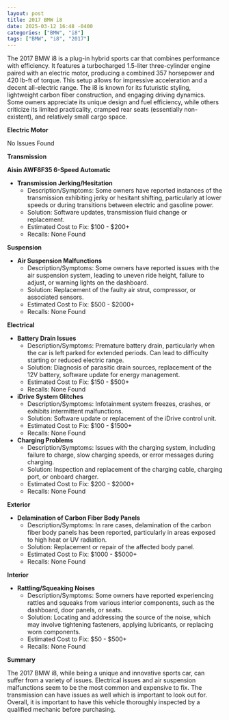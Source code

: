 ```yaml
---
layout: post
title: 2017 BMW i8
date: 2025-03-12 16:48 -0400
categories: ["BMW", "i8"]
tags: ["BMW", "i8", "2017"]
---
```

The 2017 BMW i8 is a plug-in hybrid sports car that combines performance with efficiency. It features a turbocharged 1.5-liter three-cylinder engine paired with an electric motor, producing a combined 357 horsepower and 420 lb-ft of torque. This setup allows for impressive acceleration and a decent all-electric range. The i8 is known for its futuristic styling, lightweight carbon fiber construction, and engaging driving dynamics. Some owners appreciate its unique design and fuel efficiency, while others criticize its limited practicality, cramped rear seats (essentially non-existent), and relatively small cargo space.

**Electric Motor**

No Issues Found

**Transmission**

**Aisin AWF8F35 6-Speed Automatic**
*   **Transmission Jerking/Hesitation**
    *   Description/Symptoms: Some owners have reported instances of the transmission exhibiting jerky or hesitant shifting, particularly at lower speeds or during transitions between electric and gasoline power.
    *   Solution: Software updates, transmission fluid change or replacement.
    *   Estimated Cost to Fix: $100 - $200+
    *   Recalls: None Found

**Suspension**

*   **Air Suspension Malfunctions**
    *   Description/Symptoms: Some owners have reported issues with the air suspension system, leading to uneven ride height, failure to adjust, or warning lights on the dashboard.
    *   Solution: Replacement of the faulty air strut, compressor, or associated sensors.
    *   Estimated Cost to Fix: $500 - $2000+
    *   Recalls: None Found

**Electrical**

*   **Battery Drain Issues**
    *   Description/Symptoms: Premature battery drain, particularly when the car is left parked for extended periods. Can lead to difficulty starting or reduced electric range.
    *   Solution: Diagnosis of parasitic drain sources, replacement of the 12V battery, software update for energy management.
    *   Estimated Cost to Fix: $150 - $500+
    *   Recalls: None Found
*   **iDrive System Glitches**
    *   Description/Symptoms: Infotainment system freezes, crashes, or exhibits intermittent malfunctions.
    *   Solution: Software update or replacement of the iDrive control unit.
    *   Estimated Cost to Fix: $100 - $1500+
    *   Recalls: None Found
*   **Charging Problems**
    *   Description/Symptoms: Issues with the charging system, including failure to charge, slow charging speeds, or error messages during charging.
    *   Solution: Inspection and replacement of the charging cable, charging port, or onboard charger.
    *   Estimated Cost to Fix: $200 - $2000+
    *   Recalls: None Found

**Exterior**

*   **Delamination of Carbon Fiber Body Panels**
    *   Description/Symptoms: In rare cases, delamination of the carbon fiber body panels has been reported, particularly in areas exposed to high heat or UV radiation.
    *   Solution: Replacement or repair of the affected body panel.
    *   Estimated Cost to Fix: $1000 - $5000+
    *   Recalls: None Found

**Interior**

*   **Rattling/Squeaking Noises**
    *   Description/Symptoms: Some owners have reported experiencing rattles and squeaks from various interior components, such as the dashboard, door panels, or seats.
    *   Solution: Locating and addressing the source of the noise, which may involve tightening fasteners, applying lubricants, or replacing worn components.
    *   Estimated Cost to Fix: $50 - $500+
    *   Recalls: None Found

**Summary**

The 2017 BMW i8, while being a unique and innovative sports car, can suffer from a variety of issues. Electrical issues and air suspension malfunctions seem to be the most common and expensive to fix. The transmission can have issues as well which is important to look out for. Overall, it is important to have this vehicle thoroughly inspected by a qualified mechanic before purchasing.

